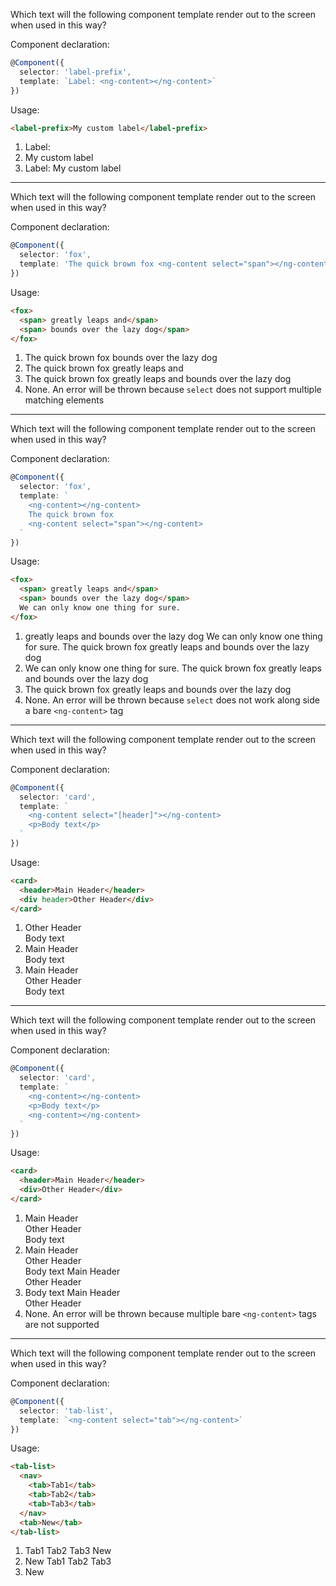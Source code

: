 <!--
	Correct answer is 3.

	1 - May expose a misunderstanding that `<ng-content>` is a special directive that acts as a placeholder for the location content should be projected.
  2- May expose a misunderstanding the `<ng-content>` does not wipe out a template's entire contents.
-->
Which text will the following component template render out to the screen when used in this way?

Component declaration:
```typescript
@Component({
  selector: 'label-prefix',
  template: `Label: <ng-content></ng-content>`
})
```

Usage:
```html
<label-prefix>My custom label</label-prefix>
```

1. Label:
1. My custom label
1. Label: My custom label

---

<!--
	Correct answer is 3.

	1, 2 - It may seem ng-content `select` should only match a single element as there is only one `<ng-content>` tag. This is not the case. Both spans will be rendered.

  4 - `select` will greedily match as many elements as it can
-->
Which text will the following component template render out to the screen when used in this way?

Component declaration:
```typescript
@Component({
  selector: 'fox',
  template: 'The quick brown fox <ng-content select="span"></ng-content>'
})
```

Usage:
```html
<fox>
  <span> greatly leaps and</span>
  <span> bounds over the lazy dog</span>
</fox>
```

1. The quick brown fox bounds over the lazy dog
1. The quick brown fox greatly leaps and
1. The quick brown fox greatly leaps and bounds over the lazy dog
1. None. An error will be thrown because `select` does not support multiple matching elements

---

<!--
	Correct answer is 2.

	1, 3, 4 - When used in conjunction with `select`, a standard `<ng-content>` will act as a catch-all and will projection any content not captured by other selectors. It does not blindly select everything
-->
Which text will the following component template render out to the screen when used in this way?

Component declaration:
```typescript
@Component({
  selector: 'fox',
  template: `
    <ng-content></ng-content>
    The quick brown fox
    <ng-content select="span"></ng-content>
  `
})
```

Usage:
```html
<fox>
  <span> greatly leaps and</span>
  <span> bounds over the lazy dog</span>
  We can only know one thing for sure.
</fox>
```

1. greatly leaps and bounds over the lazy dog We can only know one thing for sure. The quick brown fox greatly leaps and bounds over the lazy dog
1. We can only know one thing for sure. The quick brown fox greatly leaps and bounds over the lazy dog
1. The quick brown fox greatly leaps and bounds over the lazy dog
1. None. An error will be thrown because `select` does not work along side a bare `<ng-content>` tag

---

<!--
	Correct answer is 1.

	2, 3 - `select` operates on a subset of CSS selectors `[header]` denotes an attribute named `header` rather than an element selector of `header`,
-->
Which text will the following component template render out to the screen when used in this way?

Component declaration:
```typescript
@Component({
  selector: 'card',
  template: `
    <ng-content select="[header]"></ng-content>
    <p>Body text</p>
  `
})
```

Usage:
```html
<card>
  <header>Main Header</header>
  <div header>Other Header</div>
</card>
```

1. Other Header<br>
   Body text
1. Main Header<br>
   Body text
1. Main Header<br>
   Other Header<br>
   Body text

---

<!--
	Correct answer is 3.

	1, 2 - When multiple bare `<ng-content>`'s are present, Angular will render projected content into that last `<ng-content>` block ignoring the others.
-->
Which text will the following component template render out to the screen when used in this way?

Component declaration:
```typescript
@Component({
  selector: 'card',
  template: `
    <ng-content></ng-content>
    <p>Body text</p>
    <ng-content></ng-content>
  `
})
```

Usage:
```html
<card>
  <header>Main Header</header>
  <div>Other Header</div>
</card>
```

1. Main Header<br>
   Other Header<br>
   Body text
1. Main Header<br>
   Other Header<br>
   Body text
   Main Header<br>
   Other Header<br>
1. Body text
   Main Header<br>
   Other Header<br>
1. None. An error will be thrown because multiple bare `<ng-content>` tags are not supported

---

<!--
	Correct answer is 3.

	1, 2 - `select` will only do a shallow selector match. Children of other elements do not get selected
-->
Which text will the following component template render out to the screen when used in this way?

Component declaration:
```typescript
@Component({
  selector: 'tab-list',
  template: `<ng-content select="tab"></ng-content>`
})
```

Usage:
```html
<tab-list>
  <nav>
    <tab>Tab1</tab>
    <tab>Tab2</tab>
    <tab>Tab3</tab>
  </nav>
  <tab>New</tab>
</tab-list>
```

1. Tab1 Tab2 Tab3 New
1. New Tab1 Tab2 Tab3
1. New
